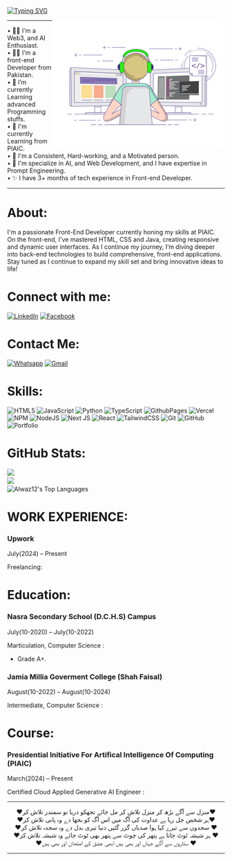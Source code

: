 <!-- animation start  -->


[![Typing SVG](https://readme-typing-svg.demolab.com?font=Roboto+Slab&weight=500&size=25&duration=4000&pause=500&color=000000&center=true&vCenter=true&width=665&height=55&lines=%E2%9C%A8Hey%2C+I'm+Muhammad+Alwaz%E2%9C%A8;%E2%9C%A8Front+End+Developer%E2%9C%A8;%E2%9C%A8AI+Developer%E2%9C%A8)](https://git.io/typing-svg)


<!-- animation end  -->
			

<img align="right" alt="Coding" width="400" style="border-radius:20px;"
	src="https://raw.githubusercontent.com/devSouvik/devSouvik/master/gif3.gif"/>

<hr>
• 💪🏻 I'm a Web3, and AI Enthusiast.<br>
• 👨‍💻 I'm a front-end Developer from Pakistan.<br>
• 🌱 I’m currently Learning advanced Programming stuffs.<br> 
• 📗 I'm currently Learning from PIAIC.<br>
• 🚀 I'm a Consistent, Hard-working, and a Motivated person.<br> 
• 🌊 I'm specialize in AI, and Web Development, and I have expertise in Prompt Engineering.<br>
• ✨ I have 3+ months of tech experience in Front-end Developer.
<hr>

# About:
<div>
            I'm a passionate Front-End Developer currently honing my skills at
            PIAIC. On the front-end, I've mastered HTML, CSS and Java,
            creating responsive and dynamic user interfaces. As I continue my
            journey, I’m diving deeper into back-end technologies to build
            comprehensive, front-end applications. Stay tuned as I continue to
            expand my skill set and bring innovative ideas to life!
          
</div>

# Connect with me:
<p>
  <a href="https://www.linkedin.com/in/muhammad-alwaz-0775a92b7/" target="_blank"><img alt="LinkedIn" src="https://img.shields.io/badge/-Linkedin-%230077B5.svg?&style=for-the-badge&logo=linkedin&logoColor=white" /></a>
  <a href="https://www.facebook.com/profile.php?id=100091643684710&mibextid=ZbWKwL/" target="_blank"><img alt="Facebook" src="https://img.shields.io/badge/Facebook-%231877F2?style=for-the-badge&logo=Facebook&logoColor=white"/></a>
</p>


# Contact Me:
<a href="https://wa.link/jhbcyt" target="_blank"><img alt="Whatsapp" src="https://img.shields.io/badge/-whatsapp-25D366?style=for-the-badge&logo=whatsapp&logoColor=white" /></a>
<a href="mailto:muhammadalwaz91@gmail.com" target="_blank"><img alt="Gmail" src="https://img.shields.io/badge/-Gmail-EA4335?style=for-the-badge&logo=gmail&logoColor=white" /></a>

# Skills:
![HTML5](https://img.shields.io/badge/html5-%23E34F26.svg?style=for-the-badge&logo=html5&logoColor=white) ![JavaScript](https://img.shields.io/badge/javascript-%23323330.svg?style=for-the-badge&logo=javascript&logoColor=%23F7DF1E) ![Python](https://img.shields.io/badge/python-3670A0?style=for-the-badge&logo=python&logoColor=ffdd54) ![TypeScript](https://img.shields.io/badge/typescript-%23007ACC.svg?style=for-the-badge&logo=typescript&logoColor=white) ![GithubPages](https://img.shields.io/badge/github%20pages-121013?style=for-the-badge&logo=github&logoColor=white) ![Vercel](https://img.shields.io/badge/vercel-%23000000.svg?style=for-the-badge&logo=vercel&logoColor=white) ![NPM](https://img.shields.io/badge/NPM-%23CB3837.svg?style=for-the-badge&logo=npm&logoColor=white) ![NodeJS](https://img.shields.io/badge/node.js-6DA55F?style=for-the-badge&logo=node.js&logoColor=white) ![Next JS](https://img.shields.io/badge/Next-black?style=for-the-badge&logo=next.js&logoColor=white) ![React](https://img.shields.io/badge/react-%2320232a.svg?style=for-the-badge&logo=react&logoColor=%2361DAFB) ![TailwindCSS](https://img.shields.io/badge/tailwindcss-%2338B2AC.svg?style=for-the-badge&logo=tailwind-css&logoColor=white) ![Git](https://img.shields.io/badge/git-%23F05033.svg?style=for-the-badge&logo=git&logoColor=white) ![GitHub](https://img.shields.io/badge/github-%23121011.svg?style=for-the-badge&logo=github&logoColor=white) ![Portfolio](https://img.shields.io/badge/Portfolio-%23000000.svg?style=for-the-badge&logo=firefox&logoColor=#FF7139)

#  GitHub Stats:

![](https://github-readme-stats.vercel.app/api?username=Alwaz12&theme=codeSTACKr&hide_border=false&include_all_commits=false&count_private=false)<br/>
![](https://github-readme-streak-stats.herokuapp.com/?user=Alwaz12&theme=codeSTACKr&hide_border=false)<br/>
![Alwaz12's Top Languages](https://github-readme-stats.vercel.app/api/top-langs/?username=Alwaz12&theme=vue-dark&show_icons=true&hide_border=true&layout=compact)

# WORK EXPERIENCE:
<h3>Upwork</h3>

July(2024) – Present </br>

Freelancing:</br>

# Education:
<h3>Nasra Secondary School (D.C.H.S) Campus </h3>

July(10-2020) – July(10-2022) </br>

Marticulation, Computer Science :</br>
- Grade A+.</br>

<h3>Jamia Millia Goverment College (Shah Faisal) </h3>

August(10-2022) – August(10-2024) </br>

Intermediate, Computer Science :</br>

# Course:
<h3>Presidential Initiative For Artifical Intelligence Of Computing (PIAIC) </h3>

March(2024) – Present </br>

Certified Cloud Applied Generative AI Engineer :</br>


<hr>

<p align="center">
❤️منزل سے آگے بڑھ کر منزل تلاش کر مل جائے تجھکو دریا تو سمندر تلاش کر❤️<br>
❤️ہر شخص جل رہا ہے عداوت کی آگ میں اس آگ کو بجھا دے وہ پانی تلاش کر❤️<br>
❤️سجدوں سے تیرے کیا ہوا صدیاں گزر گئیں دنیا تیری بدل دے وہ سجدہ تلاش کر ❤️<br>
❤️ہر شیشہ ٹوٹ جاتا ہے پتھر کی چوٹ سے پتھر بھی ٹوٹ جائے وہ شیشہ تلاش کر ❤️<br>
❤️ستاروں سے آگے جہاں اور بھی ہیں ابھی عشق کے امتحان اور بھی ہیں ❤️<br>

</p>
<hr>

